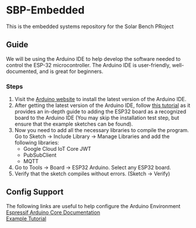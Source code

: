 # SBP-Embedded
This is the embedded systems repository for the Solar Bench PRoject

## Guide
We will be using the Arduino IDE to help develop the software needed to control the ESP-32 microcontroller. The Arduino IDE is user-friendly,
well-documented, and is great for beginners.

### Steps
1) Visit the [Arduino website](https://www.arduino.cc/en/software) to install the latest version of the Arduino IDE.  
2) After getting the latest version of the Arduino IDE, follow [this tutorial](https://randomnerdtutorials.com/installing-the-esp32-board-in-arduino-ide-windows-instructions/) as it provides an in-depth guide to adding the ESP32 board as a recognized board to the Arduino IDE (You may skip the installation test step, but ensure that the example sketches can be found).
3) Now you need to add all the necessary libraries to compile the program. Go to Sketch -> Include Library -> Manage Libraries and add the following libraries:  
    - Google Cloud IoT Core JWT  
    - PubSubClient  
    - MQTT  
4) Go to Tools -> Board -> ESP32 Arduino. Select any ESP32 board.
5) Verify that the sketch compiles without errors. (Sketch -> Verify)

## Config Support
The following links are useful to help configure the Arduino Environment  
[Espressif Arduino Core Documentation](https://docs.espressif.com/projects/arduino-esp32/en/latest/index.html)  
[Example Tutorial](https://www.instructables.com/How-to-Add-WiFi-Control-to-Any-Project-ESP32-Begin/)  

